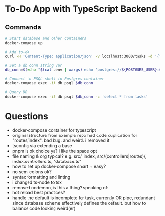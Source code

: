 # To-Do App with TypeScript Backend

## Commands
```bash
# Start database and other containers
docker-compose up

# Add to-do
curl -H 'Content-Type: application/json' -v localhost:3000/tasks -d '{"title":"Do Homework", "description":"Study for math test"}'

# Set a db conn string var
db_conn=$(echo "$(cat .env | xargs) echo 'postgres://${POSTGRES_USER}:${POSTGRES_PASSWORD}@localhost:${POSTGRES_PORT}/${POSTGRES_DB}'" | bash) ; echo $db_conn

# Connect to PSQL shell in Postgres container
docker-compose exec -it db psql $db_conn

# Query DB
docker-compose exec -it db psql $db_conn -c 'select * from tasks'
```

# Questions
- docker-compose container for typescript
- original structure from example repo had code duplication for "routes/index". bad bug. and weird. i removed it
- tsconfig via extending a base
- pnpm is ok choice ya? i like the space opt
- file naming & org typical? e.g. src/, index, src/(controllers|routes)/, index.controllers.ts, "database.ts"
- how to set up docker-compose smart + easy?
- no semi colons ok?
- syntax formatting and linting
- i changed ts-node to tsx
- removed nodemon, is this a thing? speaking of:
- hot reload best practices?
- handle the default is incomplete for task, currently OR pipe, redundant since database scheme effectively defines the default. but how to balance code looking weird(er)